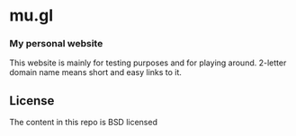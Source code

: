 # mu.gl

### My personal website

 This website is mainly for testing purposes and for playing around. 2-letter domain name means short and easy links to it.

## License

The content in this repo is BSD licensed
